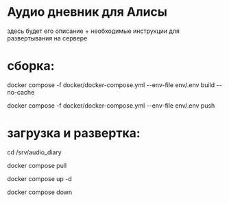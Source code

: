 # Аудио дневник для Алисы
здесь будет его описание + необходимые инструкции для развертывания на сервере

# сборка:

docker compose -f docker/docker-compose.yml --env-file env/.env build --no-cache

docker compose -f docker/docker-compose.yml --env-file env/.env push

# загрузка и развертка:

cd /srv/audio_diary

docker compose pull

docker compose up -d

docker compose down
